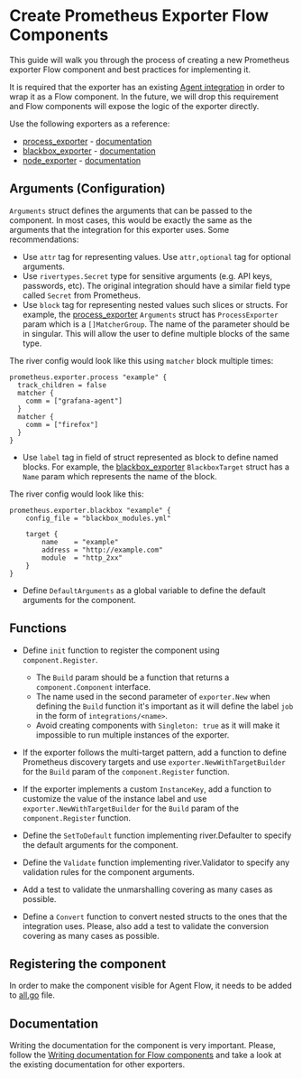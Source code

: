 # Create Prometheus Exporter Flow Components

This guide will walk you through the process of creating a new Prometheus exporter Flow component and best practices for implementing it. 

It is required that the exporter has an existing [Agent integration](../sources/static/configuration/integrations/_index.md) in order to wrap it as a Flow component. In the future, we will drop this requirement and Flow components will expose the logic of the exporter directly.

Use the following exporters as a reference:
- [process_exporter](../../component/prometheus/exporter/process/process.go) - [documentation](../sources/flow/reference/components/prometheus.exporter.process.md)
- [blackbox_exporter](../../component/prometheus/exporter/blackbox/blackbox.go) - [documentation](../sources/flow/reference/components/prometheus.exporter.blackbox.md)
- [node_exporter](../../component/prometheus/exporter/unix/unix.go) - [documentation](../sources/flow/reference/components/prometheus.exporter.unix.md)

## Arguments (Configuration)

`Arguments` struct defines the arguments that can be passed to the component. In most cases, this would be exactly the same as the arguments that the integration for this exporter uses. Some recommendations:

- Use `attr` tag for representing values. Use `attr,optional` tag for optional arguments.
- Use `rivertypes.Secret` type for sensitive arguments (e.g. API keys, passwords, etc). The original integration should have a similar field type called `Secret` from Prometheus.
- Use `block` tag for representing nested values such slices or structs. For example, the [process_exporter](../../component/prometheus/exporter/process/process.go) `Arguments` struct has `ProcessExporter` param which is a `[]MatcherGroup`. The name of the parameter should be in singular. This will allow the user to define multiple blocks of the same type.

The river config would look like this using `matcher` block multiple times:

```river
prometheus.exporter.process "example" {
  track_children = false
  matcher {
    comm = ["grafana-agent"]
  }
  matcher {
    comm = ["firefox"]
  }  
}
```

- Use `label` tag in field of struct represented as block to define named blocks. For example, the [blackbox_exporter](../../component/prometheus/exporter/blackbox/blackbox.go) `BlackboxTarget` struct has a `Name` param which represents the name of the block. 

The river config would look like this:

```river
prometheus.exporter.blackbox "example" { 
	config_file = "blackbox_modules.yml"
	
	target {
		name    = "example"
		address = "http://example.com"
		module  = "http_2xx"
	}
}
```

- Define `DefaultArguments` as a global variable to define the default arguments for the component. 

## Functions

- Define `init` function to register the component using `component.Register`. 
  - The `Build` param should be a function that returns a `component.Component` interface.
  - The name used in the second parameter of `exporter.New` when defining the `Build` function it's important as it will define the label `job` in the form of `integrations/<name>`.
  - Avoid creating components with `Singleton: true` as it will make it impossible to run multiple instances of the exporter. 

- If the exporter follows the multi-target pattern, add a function to define Prometheus discovery targets and use `exporter.NewWithTargetBuilder` for the `Build` param of the `component.Register` function.

- If the exporter implements a custom `InstanceKey`, add a function to customize the value of the instance label and use `exporter.NewWithTargetBuilder` for the `Build` param of the `component.Register` function.

- Define the `SetToDefault` function implementing river.Defaulter to specify the default arguments for the component.

- Define the `Validate` function implementing river.Validator to specify any validation rules for the component arguments.

- Add a test to validate the unmarshalling covering as many cases as possible.

- Define a `Convert` function to convert nested structs to the ones that the integration uses. Please, also add a test to validate the conversion covering as many cases as possible.

## Registering the component

In order to make the component visible for Agent Flow, it needs to be added to [all.go](../../component/all/all.go) file.

## Documentation

Writing the documentation for the component is very important. Please, follow the [Writing documentation for Flow components](./writing-flow-component-documentation.md) and take a look at the existing documentation for other exporters.